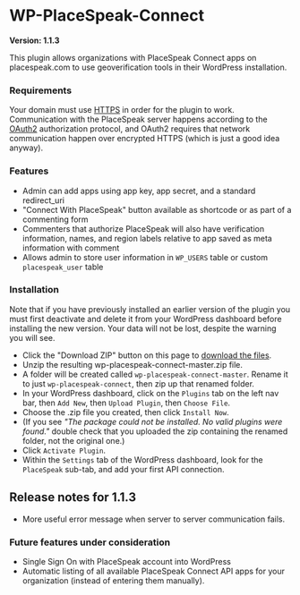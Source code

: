 # WP-PlaceSpeak-Connect

**Version: 1.1.3**

This plugin allows organizations with PlaceSpeak Connect apps on placespeak.com to use geoverification tools in their WordPress installation.

### Requirements

Your domain must use [HTTPS](https://en.wikipedia.org/wiki/HTTPS) in order for the plugin to work. Communication with the PlaceSpeak server happens according to the [OAuth2](https://en.wikipedia.org/wiki/OAuth) authorization protocol, and OAuth2 requires that network communication happen over encrypted HTTPS (which is just a good idea anyway).

### Features

* Admin can add apps using app key, app secret, and a standard redirect_uri
* "Connect With PlaceSpeak" button available as shortcode or as part of a commenting form
* Commenters that authorize PlaceSpeak will also have verification information, names, and region labels relative to app saved as meta information with comment
* Allows admin to store user information in `WP_USERS` table or custom `placespeak_user` table

### Installation

Note that if you have previously installed an earlier version of the plugin you must first deactivate and delete it from your WordPress dashboard before installing the new version. Your data will not be lost, despite the warning you will see.

* Click the "Download ZIP" button on this page to [download the files](https://github.com/PlaceSpeak/wp-placespeak-connect/archive/master.zip).
* Unzip the resulting wp-placespeak-connect-master.zip file.
* A folder will be created called `wp-placespeak-connect-master`. Rename it to just `wp-placespeak-connect`, then zip up that renamed folder.
* In your WordPress dashboard, click on the `Plugins` tab on the left nav bar, then `Add New`, then `Upload Plugin`, then `Choose File`.
* Choose the .zip file you created, then click `Install Now`.
* (If you see *"The package could not be installed. No valid plugins were found."* double check that you uploaded the zip containing the renamed folder, not the original one.)
* Click `Activate Plugin`.
* Within the `Settings` tab of the WordPress dashboard, look for the `PlaceSpeak` sub-tab, and add your first API connection.

## Release notes for 1.1.3

* More useful error message when server to server communication fails.

### Future features under consideration

* Single Sign On with PlaceSpeak account into WordPress
* Automatic listing of all available PlaceSpeak Connect API apps for your organization (instead of entering them manually).
